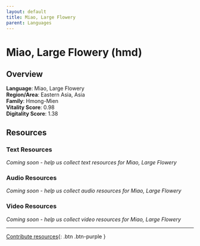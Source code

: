 ```yaml
---
layout: default
title: Miao, Large Flowery
parent: Languages
---
```


# Miao, Large Flowery (hmd)

## Overview

**Language**: Miao, Large Flowery  
**Region/Area**: Eastern Asia, Asia  
**Family**: Hmong-Mien  
**Vitality Score**: 0.98  
**Digitality Score**: 1.38  

## Resources

### Text Resources
*Coming soon - help us collect text resources for Miao, Large Flowery*

### Audio Resources
*Coming soon - help us collect audio resources for Miao, Large Flowery*

### Video Resources
*Coming soon - help us collect video resources for Miao, Large Flowery*

---

[Contribute resources](https://fairtrain.github.io/){: .btn .btn-purple }
